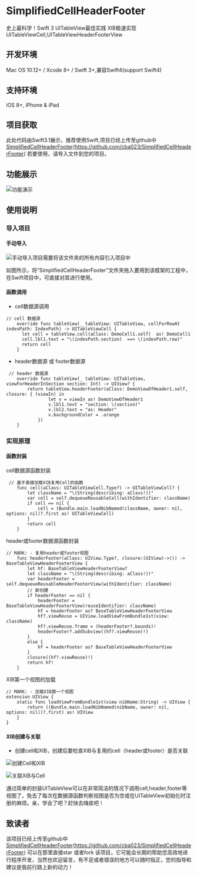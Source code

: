 # SimplifiedCellHeaderFooter
史上最科学！Swift 3 UITableView最佳实践 XIB极速实现UITableViewCell,UITableViewHeaderFooterView

## 开发环境

 Mac OS 10.12+ / Xcode 8+ / Swift 3+,兼容Swift4(support Swift4)
## 支持环境
iOS 8+, iPhone & iPad
## 项目获取
此处代码由Swift3.1展示，推荐使用Swift,项目已经上传至github中[SimplifiedCellHeaderFooter](https://github.com/cba023/SimplifiedCellHeaderFooter)(https://github.com/cba023/SimplifiedCellHeaderFooter)
若要使用，请导入文件到您的项目。

## 功能展示

![功能演示](http://upload-images.jianshu.io/upload_images/2484280-2e20b067d4103cdc.gif?imageMogr2/auto-orient/strip)


## 使用说明
### 导入项目
####  手动导入
![手动导入项目需要将该文件夹的所有内容引入项目中](http://upload-images.jianshu.io/upload_images/2484280-69d65d89763f9de3.png?imageMogr2/auto-orient/strip%7CimageView2/2/w/1240)

如图所示，将“SimplifiedCellHeaderFooter”文件夹拖入要用到该框架的工程中，在Swift项目中，可直接对其进行使用。

#### 函数调用

* cell数据源调用
```
// cell 数据源
    override func tableView(_ tableView: UITableView, cellForRowAt indexPath: IndexPath) -> UITableViewCell {
      let cell = tableView.cell(aClass: DemoCell1.self)  as! DemoCell1
      cell.lbl1.text = "\(indexPath.section)  ==> \(indexPath.row)"
      return cell
    }
```

* header数据源 或 footer数据源
```
 // header 数据源
    override func tableView(_ tableView: UITableView, viewForHeaderInSection section: Int) -> UIView? {
        return tableView.headerFooter(aClass: DemoViewOfHeader1.self, closure: { (viewIn) in
                let v = viewIn as! DemoViewOfHeader1
                v.lbl1.text = "section: \(section)"
                v.lbl2.text = "as: Header"
                v.backgroundColor = .orange
            })
    }
```

### 实现原理



#### 函数封装

cell数据源函数封装

```
 // 基于直接加载XIB复用Cell的函数
    func cell(aClass: UITableViewCell.Type?) -> UITableViewCell? {
        let className = "\(String(describing: aClass!))"
        var cell = self.dequeueReusableCell(withIdentifier: className)
        if cell == nil {
            cell = (Bundle.main.loadNibNamed(className, owner: nil, options: nil)?.first as! UITableViewCell)
        }
        return cell
    }
```

header或footer数据源函数封装
```
// MARK: - 复用header或footer视图
    func headerFooter(aClass: UIView.Type?, closure:(UIView)->()) -> BaseTableViewHeaderFooterView {
        let hf: BaseTableViewHeaderFooterView?
        let className = "\(String(describing: aClass!))"
        var headerFooter = self.dequeueReusableHeaderFooterView(withIdentifier: className)
        // 新创建
        if headerFooter == nil {
            headerFooter = BaseTableViewHeaderFooterView(reuseIdentifier: className)
            hf = headerFooter as? BaseTableViewHeaderFooterView
            hf?.viewReuse = UIView.loadViewFromBundle1st(view: className)
            hf?.viewReuse.frame = (headerFooter?.bounds)!
            headerFooter?.addSubview((hf?.viewReuse)!)
        }
        else {
            hf = headerFooter as? BaseTableViewHeaderFooterView
        }
        closure((hf?.viewReuse)!)
        return hf!
    }
```

 XIB第一个视图的加载
```
// MARK: - 加载XIB第一个视图
extension UIView {
    static func loadViewFromBundle1st(view nibName:String) -> UIView {
        return ((Bundle.main.loadNibNamed(nibName, owner: nil, options: nil))?.first) as! UIView
    }
}
```


#### XIB创建与关联
* 创建cell和XIB，创建后要检查XIB与复用的cell（header或footer）是否关联


![创建Cell和XIB](http://upload-images.jianshu.io/upload_images/2484280-337f13daf3c73474.png?imageMogr2/auto-orient/strip%7CimageView2/2/w/1240)

![关联XIB与Cell](http://upload-images.jianshu.io/upload_images/2484280-7bd28216676cc5bd.png?imageMogr2/auto-orient/strip%7CimageView2/2/w/1240)

通过简单的封装UITableView可以在非常简洁的情况下调用cell,header,footer等视图了，免去了每次在数据源函数判断视图是否为空或在UITableView初始化时注册的麻烦。亲，学会了吧？赶快去嗨皮吧！

## 致读者
该项目已经上传至github中[SimplifiedCellHeaderFooter](https://github.com/cba023/SimplifiedCellHeaderFooter)(https://github.com/cba023/SimplifiedCellHeaderFooter)
可以在那里直接star 或者fork 该项目，它可能会长期的帮助您高效地进行程序开发，当然也欢迎留言，有不足或者错误的地方可以随时指正，您的指导和建议是我前行路上新的动力！
